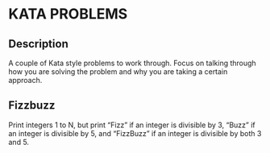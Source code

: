# KATA PROBLEMS

## Description

A couple of Kata style problems to work through. Focus on talking through how you are solving the problem and why you are taking a certain approach.

## Fizzbuzz

Print integers 1 to N, but print “Fizz” if an integer is divisible by 3, “Buzz” if an integer is divisible by 5, and “FizzBuzz” if an integer is divisible by both 3 and 5.

